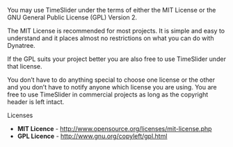 You may use TimeSlider under the terms of either the MIT License or the GNU General Public License (GPL) Version 2.

The MIT License is recommended for most projects. It is simple and easy to understand and it places almost no restrictions on what you can do with Dynatree.

If the GPL suits your project better you are also free to use TimeSlider under that license.

You don’t have to do anything special to choose one license or the other and you don’t have to notify anyone which license you are using. You are free to use TimeSlider in commercial projects as long as the copyright header is left intact.

Licenses

  * **MIT Licence** - http://www.opensource.org/licenses/mit-license.php
  * **GPL Licence** - http://www.gnu.org/copyleft/gpl.html
